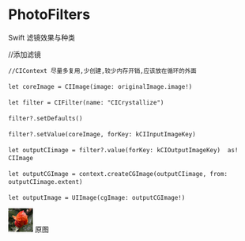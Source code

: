 # PhotoFilters
Swift 滤镜效果与种类

//添加滤镜
```
//CIContext 尽量多复用,少创建,较少内存开销,应该放在循环的外面

let coreImage = CIImage(image: originalImage.image!)

let filter = CIFilter(name: "CICrystallize")

filter?.setDefaults()

filter?.setValue(coreImage, forKey: kCIInputImageKey)

let outputCIimage = filter?.value(forKey: kCIOutputImageKey)  as! CIImage

let outputCGImage = context.createCGImage(outputCIimage, from: outputCIimage.extent)

let outputImage = UIImage(cgImage: outputCGImage!)
```

![原效果图](https://github.com/liwangwang123/FliterImages/blob/master/flower.png) 
原图

